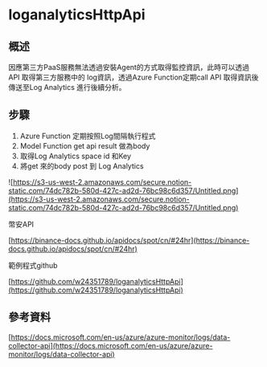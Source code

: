 # loganalyticsHttpApi

## 概述

因應第三方PaaS服務無法透過安裝Agent的方式取得監控資訊，此時可以透過 API 取得第三方服務中的 log資訊，透過Azure Function定期call API 取得資訊後傳送至Log Analytics 進行後續分析。

## 步驟

1. Azure Function 定期按照Log間隔執行程式 
2. Model Function get api result 做為body
3. 取得Log Analytics space id 和Key
4. 將get 來的body post 到 Log Analytics

![https://s3-us-west-2.amazonaws.com/secure.notion-static.com/74dc782b-580d-427c-ad2d-76bc98c6d357/Untitled.png](https://s3-us-west-2.amazonaws.com/secure.notion-static.com/74dc782b-580d-427c-ad2d-76bc98c6d357/Untitled.png)

幣安API

[https://binance-docs.github.io/apidocs/spot/cn/#24hr](https://binance-docs.github.io/apidocs/spot/cn/#24hr)

範例程式github

[https://github.com/w24351789/loganalyticsHttpApi](https://github.com/w24351789/loganalyticsHttpApi)



## 參考資料

[https://docs.microsoft.com/en-us/azure/azure-monitor/logs/data-collector-api](https://docs.microsoft.com/en-us/azure/azure-monitor/logs/data-collector-api)
